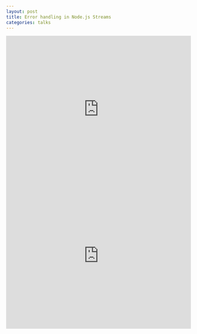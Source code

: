 ```yaml
---
layout: post
title: Error handling in Node.js Streams
categories: talks
---
```


<iframe width="100%" height="400px" src="https://www.youtube.com/embed/FlyYgwqLzig" frameborder="0" allowfullscreen></iframe>

<iframe src="https://docs.google.com/presentation/d/1HKajiRCsUDIKKj8AoBiJa14S7LZ44_2BBw5OZb1W86Q/embed?start=false&loop=false&delayms=3000" frameborder="0" width="100%" height="400" allowfullscreen="true" mozallowfullscreen="true" webkitallowfullscreen="true"></iframe>
